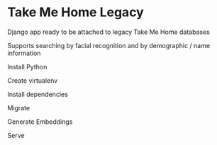 # Take Me Home Legacy

Django app ready to be attached to legacy Take Me Home databases

Supports searching by facial recognition and by demographic / name information

Install Python

Create virtualenv

Install dependencies

Migrate

Generate Embeddings

Serve